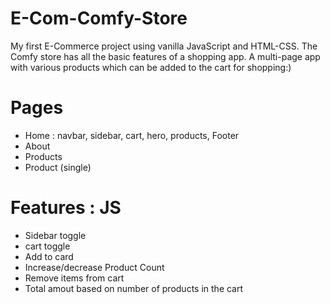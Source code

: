 # E-Com-Comfy-Store

My first E-Commerce project using vanilla JavaScript and HTML-CSS. The Comfy store has all the basic features of a shopping app. A multi-page app with various products which can be added to the cart for shopping:)

# Pages

- Home : navbar, sidebar, cart, hero, products, Footer
- About
- Products
- Product (single)

# Features : JS

- Sidebar toggle
- cart toggle
- Add to card
- Increase/decrease Product Count
- Remove items from cart
- Total amout based on number of products in the cart
